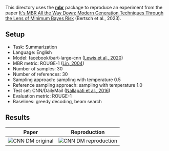 This directory uses the [**mbr**](https://github.com/ZurichNLP/mbr) package to reproduce an experiment from the paper [It's MBR All the Way Down: Modern Generation Techniques Through the Lens of Minimum Bayes Risk](https://arxiv.org/abs/2310.01387) (Bertsch et al., 2023).

## Setup
* Task: Summarization
* Language: English
* Model: facebook/bart-large-cnn ([Lewis et al., 2020](https://aclanthology.org/2020.acl-main.703/))
* MBR metric: ROUGE-1 ([Lin, 2004](https://aclanthology.org/W04-1013/))
* Number of samples: 30
* Number of references: 30
* Sampling approach: sampling with temperature 0.5
* Reference sampling approach: sampling with temperature 1.0
* Test set: CNN/DailyMail ([Nallapati et al., 2016](https://aclanthology.org/K16-1028/))
* Evaluation metric: ROUGE-1
* Baselines: greedy decoding, beam search

## Results

|                              Paper                              | Reproduction |
|:---------------------------------------------------------------:|:---:|
| ![CNN DM original](results/figures/CNN%20DM%20original.png) | ![CNN DM reproduction](results/figures/CNN%20DM%20reproduction.png) |
